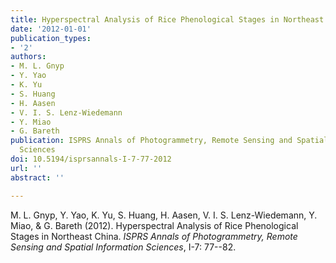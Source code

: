 ```yaml
---
title: Hyperspectral Analysis of Rice Phenological Stages in Northeast China
date: '2012-01-01'
publication_types:
- '2'
authors:
- M. L. Gnyp
- Y. Yao
- K. Yu
- S. Huang
- H. Aasen
- V. I. S. Lenz-Wiedemann
- Y. Miao
- G. Bareth
publication: ISPRS Annals of Photogrammetry, Remote Sensing and Spatial Information
  Sciences
doi: 10.5194/isprsannals-I-7-77-2012
url: ''
abstract: ''

---
```


M. L. Gnyp, Y. Yao, K. Yu, S. Huang, H. Aasen, V. I. S. Lenz-Wiedemann, Y. Miao, & G. Bareth (2012). Hyperspectral Analysis of Rice Phenological Stages in Northeast China. *ISPRS Annals of Photogrammetry, Remote Sensing and Spatial Information Sciences*, I-7: 77--82.
